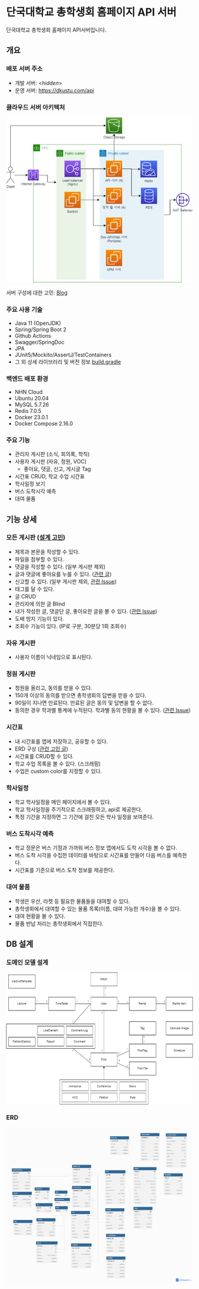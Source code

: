 # 단국대학교 총학생회 홈페이지 API 서버

단국대학교 총학생회 홈페이지 API서버입니다.

## 개요

### 배포 서버 주소

- 개발 서버: <_hidden_>
- 운영 서버: https://dkustu.com/api

### 클라우드 서버 아키텍처

![Server arch](docs/images/server_arch.png)

서버 구성에 대한 고민: [Blog](https://won983212.github.io/posts/server-architecture/)

### 주요 사용 기술

 - Java 11 (OpenJDK)
 - Spring/Spring Boot 2
 - Github Actions
 - Swagger/SpringDoc
 - JPA
 - JUnit5/Mockito/AssertJ/TestContainers
 - 그 외 상세 라이브러리 및 버전 정보 [build.gradle](https://github.com/EveryUniv/student-council-homepage-backend/blob/main/build.gradle)

### 백엔드 배포 환경

- NHN Cloud
- Ubuntu 20.04
- MySQL 5.7.26
- Redis 7.0.5
- Docker 23.0.1
- Docker Compose 2.16.0

### 주요 기능

 - 관리자 게시판 (소식, 회의록, 학칙)
 - 사용자 게시판 (자유, 청원, VOC)
   - 좋아요, 댓글, 신고, 게시글 Tag
 - 시간표 CRUD, 학교 수업 시간표
 - 학사일정 보기
 - 버스 도착시각 예측
 - 대여 물품

## 기능 상세

### 모든 게시판 ([설계 고민](https://won983212.github.io/posts/post-architecture/))

 - 제목과 본문을 작성할 수 있다.
 - 파일을 첨부할 수 있다.
 - 댓글을 작성할 수 있다. (일부 게시판 제외)
 - 글과 댓글에 좋아요를 누를 수 있다. ([관련 글](https://won983212.github.io/posts/how-to-implement-like/))
 - 신고할 수 있다. (일부 게시판 제외, [관련 Issue](https://github.com/EveryUniv/student-council-homepage-backend/issues/177))
 - 태그를 달 수 있다.
 - 글 CRUD
 - 관리자에 의한 글 Blind
 - 내가 작성한 글, 댓글단 글, 좋아요한 글을 볼 수 있다. ([관련 Issue](https://github.com/EveryUniv/student-council-homepage-backend/issues/174))
 - 도배 방지 기능이 있다.
 - 조회수 기능이 있다. (IP로 구분, 30분당 1회 조회수)

### 자유 게시판
 - 사용자 이름이 닉네임으로 표시된다.

### 청원 게시판
 - 청원을 올리고, 동의를 받을 수 있다.
 - 150개 이상의 동의를 받으면 총학생회의 답변을 받을 수 있다.
 - 90일이 지나면 만료된다. 만료된 글은 동의 및 답변을 할 수 없다.
 - 동의한 경우 학과별 통계에 누적된다. 학과별 동의 현황을 볼 수 있다. ([관련 Issue](https://github.com/EveryUniv/student-council-homepage-backend/issues/212#issuecomment-1492945898))

### 시간표
 - 내 시간표를 앱에 저장하고, 공유할 수 있다.
 - ERD 구상 ([관련 고민 글](https://won983212.github.io/posts/how-to-implement-timetable-%EB%B3%B5%EC%82%AC%EB%B3%B8/))
 - 시간표를 CRUD할 수 있다.
 - 학교 수업 목록을 볼 수 있다. (스크래핑)
 - 수업은 custom color를 지정할 수 있다.

### 학사일정
 - 학교 학사일정을 메인 페이지에서 볼 수 있다.
 - 학교 학사일정을 주기적으로 스크래핑하고, api로 제공한다.
 - 특정 기간을 지정하면 그 기간에 걸친 모든 학사 일정을 보여준다.

### 버스 도착시각 예측
 - 학교 정문은 버스 기점과 가까워 버스 정보 앱에서도 도착 시각을 볼 수 없다.
 - 버스 도착 시각을 수집한 데이터를 바탕으로 시간표를 만들어 다음 버스를 예측한다.
 - 시간표를 기준으로 버스 도착 정보를 제공한다.

### 대여 물품
 - 학생은 우산, 라켓 등 필요한 물품들을 대여할 수 있다.
 - 총학생회에서 대여할 수 있는 물품 목록(이름, 대여 가능한 개수)을 볼 수 있다.
 - 대여 현황을 볼 수 있다.
 - 물품 반납 처리는 총학생회에서 직접한다.

## DB 설계

### 도메인 모델 설계
![Domain Model](docs/images/domain_model.png)

### ERD
![Entity Relationship Diagram](docs/images/erd.png)

